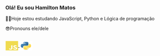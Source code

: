 ### Olá! Eu sou Hamilton Matos

🐱‍🏍Hoje estou estudando JavaScript, Python e Lógica de programação

😎Pronouns ele/dele

<div style="display: inline_block"><br>
  <a href="https://github.com/tomsouza1">
  <img align="center" alt="Rafa-Js" height="30" width="40" src="https://raw.githubusercontent.com/devicons/devicon/master/icons/javascript/javascript-plain.svg">
  <img align="center" alt="Rafa-Python" height="30" width="40" src="https://raw.githubusercontent.com/devicons/devicon/master/icons/python/python-original.svg">
</div>
  
